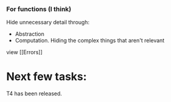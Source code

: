 ### For functions (I think)
Hide unnecessary detail through:
-  Abstraction
-  Computation.
Hiding the complex things that aren't relevant 

view [[Errors]]
# Next few tasks:
T4 has been released.